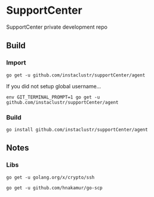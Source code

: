 # SupportCenter
SupportCenter private development repo

## Build
### Import
```shell script
go get -u github.com/instaclustr/supportCenter/agent
```
If you did not setup global username...
```shell script
env GIT_TERMINAL_PROMPT=1 go get -u github.com/instaclustr/supportCenter/agent
```

### Build
```shell script
go install github.com/instaclustr/supportCenter/agent
```

## Notes
### Libs
```shell script
go get -u golang.org/x/crypto/ssh
```
```shell script
go get -u github.com/hnakamur/go-scp
```

